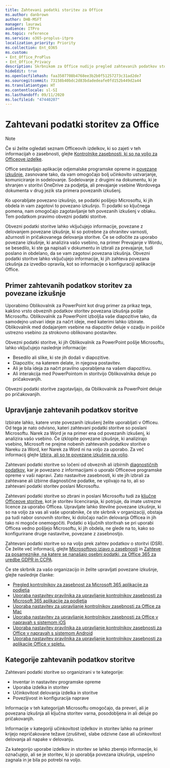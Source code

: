 ```yaml
---
title: Zahtevani podatki storitev za Office
ms.author: danbrown
author: DHB-MSFT
manager: laurawi
audience: ITPro
ms.topic: reference
ms.service: o365-proplus-itpro
localization_priority: Priority
ms.collection: Ent_O365
ms.custom:
- Ent_Office_ProPlus
- Ent_Office_Privacy
description: Skrbnikom za Office nudijo pregled zahtevanih podatkov storitve, ki so zbrani o povezanih izkušnjah v Officeu.
hideEdit: true
ms.openlocfilehash: faa3507708b4768ee3b2b0f51257273c31ad2de7
ms.sourcegitcommit: 73158b40bdc2d83bdadedeafe0fd152b449d2a44
ms.translationtype: HT
ms.contentlocale: sl-SI
ms.lasthandoff: 09/11/2020
ms.locfileid: "47440207"
---
```

# <a name="required-service-data-for-office"></a>Zahtevani podatki storitev za Office

> [!NOTE]
> Če si želite ogledati seznam Officeovih izdelkov, ki so zajeti v teh informacijah o zasebnosti, glejte [Kontrolnike zasebnosti, ki so na voljo za Officeove izdelke](products-versions-privacy-controls.md).

Office sestavljajo aplikacije odjemalske programske opreme in [povezane izkušnje](connected-experiences.md), zasnovane tako, da vam omogočajo bolj učinkovito ustvarjanje, komuniciranje in sodelovanje. Sodelovanje z drugimi na dokumentu, ki je shranjen v storitvi OneDrive za podjetja, ali prevajanje vsebine Wordovega dokumenta v drug jezik sta primera povezanih izkušenj.

Ko uporabljate povezano izkušnjo, se podatki pošljejo Microsoftu, ki jih obdela in vam zagotovi to povezano izkušnjo. Ti podatki so ključnega pomena, nam omogočajo zagotavljanje teh povezanih izkušenj v oblaku. Tem podatkom pravimo obvezni podatki storitve.

Obvezni podatki storitve lahko vključujejo informacije, povezane z delovanjem povezane izkušnje, ki so potrebne za ohranitev varnosti, ažurnosti in pričakovanega delovanja storitve. Če se odločite za uporabo povezane izkušnje, ki analizira vašo vsebino, na primer Prevajanje v Wordu, se besedilo, ki ste ga napisali v dokumentu in izbrali za prevajanje, tudi poslano in obdelano, da se vam zagotovi povezana izkušnja. Obvezni podatki storitve lahko vključujejo informacije, ki jih zahteva povezana izkušnja za izvedbo opravila, kot so informacije o konfiguraciji aplikacije Office.

## <a name="example-of-required-service-data-for-a-connected-experience"></a>Primer zahtevanih podatkov storitev za povezane izkušnje

Uporabimo Oblikovalnik za PowerPoint kot drug primer za prikaz tega, kakšno vrsto obveznih podatkov storitev povezana izkušnja pošlje Microsoftu. Oblikovalnik za PowerPoint izboljša vaše diapozitive tako, da samodejno ustvari ideje za načrt ideje, med katerimi lahko izbirate. Oblikovalnik med dodajanjem vsebine na diapozitiv deluje v ozadju in poišče ustrezno vsebino za strokovno oblikovano postavitev.

Obvezni podatki storitve, ki jih Oblikovalnik za PowerPoint pošlje Microsoftu, lahko vključujejo naslednje informacije:
- Besedilo ali slike, ki ste jih dodali v diapozitive.
- Diapozitiv, na katerem delate, in njegova postavitev.
- Ali je bila ideja za načrt pravilno uporabljena na vašem diapozitivu.
- Ali interakcija med PowerPointom in storitvijo Oblikovalnika deluje po pričakovanjih.

Obvezni podatki storitve zagotavljajo, da Oblikovalnik za PowerPoint deluje po pričakovanjih.

## <a name="manage-required-service-data"></a>Upravljanje zahtevanih podatkov storitve

Izbirate lahko, katere vrste povezanih izkušenj želite uporabljati v Officeu. Od tega je nato odvisno, kateri zahtevani podatki storitve so poslani Microsoftu. Narek za Word je na primer ena od povezanih izkušenj, ki analizira vašo vsebino. Če izklopite povezane izkušnje, ki analizirajo vsebino, Microsoft ne prejme nobenih zahtevanih podatkov storitve o Nareku za Word, ker Narek za Word ni na voljo za uporabo. Za več informacij glejte [Izbira, ali so te povezane izkušnje na voljo](connected-experiences.md#choose-whether-these-connected-experiences-are-available-to-use).

Zahtevani podatki storitve so ločeni od obveznih ali izbirnih [diagnostičnih podatkov](overview-privacy-controls.md#diagnostic-data-sent-from-microsoft-365-apps-for-enterprise-to-microsoft), kar je povezano z informacijami o uporabi Officeove programske opreme v vaši napravi. Zato nastavitve zasebnosti, ki ste jih izbrali za zahtevane ali izbirne diagnostične podatke, ne vplivajo na to, ali so zahtevani podatki storitev poslani Microsoftu.

Zahtevani podatki storitve so zbrani in poslani Microsoftu tudi za [ključne Officeove storitve](essential-services.md), kot je storitev licenciranja, ki potrjuje, da imate ustrezne licence za uporabo Officea. Upravljate lahko številne povezane izkušnje, ki so na voljo za vas ali vaše uporabnike, če ste skrbnik v organizaciji, obstaja pa tudi nabor osnovnih storitev, ki določajo način delovanja Officea in jih tako ni mogoče onemogočiti. Podatki o ključnih storitvah se pri uporabi Officea vedno pošljejo Microsoftu, ki jih obdela, ne glede na to, kako so konfigurirane druge nastavitve, povezane z zasebnostjo.

Zahtevani podatki storitve so na voljo prek zahtev podatkov o storitvi (DSR). Če želite več informacij, glejte [Microsoftovo izjavo o zasebnosti](https://privacy.microsoft.com/privacystatement) in [Zahteve za posameznike, na katere se nanašajo osebni podatki, za Office 365 za uredbe GDPR in CCPA](https://docs.microsoft.com/microsoft-365/compliance/gdpr-dsr-office365).

Če ste skrbnik za vašo organizacijo in želite upravljati povezane izkušnje, glejte naslednje članke:

- [Pregled kontrolnikov za zasebnost za Microsoft 365 aplikacije za podjetja](overview-privacy-controls.md)
- [Uporaba nastavitev pravilnika za upravljanje kontrolnikov zasebnosti za Microsoft 365 aplikacije za podjetja](manage-privacy-controls.md)
- [Uporaba nastavitev za upravljanje kontrolnikov zasebnosti za Office za Mac](mac-privacy-preferences.md)
- [Uporaba nastavitev za upravljanje kontrolnikov zasebnosti za Office v napravah s sistemom iOS](ios-privacy-preferences.md)
- [Uporaba nastavitev pravilnika za upravljanje kontrolnikov zasebnosti za Office v napravah s sistemom Android](android-privacy-controls.md)
- [Uporaba nastavitev pravilnika za upravljanje kontrolnikov zasebnosti za aplikacije Office v spletu.](office-web-privacy-controls.md)

## <a name="categories-of-required-service-data"></a>Kategorije zahtevanih podatkov storitve

Zahtevani podatki storitve so organizirani v te kategorije:

- Inventar in nastavitev programske opreme
- Uporaba izdelka in storitev
- Učinkovitost delovanja izdelka in storitve
- Povezljivost in konfiguracija naprave

Informacije v teh kategorijah Microsoftu omogočajo, da preveri, ali je povezana izkušnja ali ključna storitev varna, posodobljena in ali deluje po pričakovanjih.

Informacije v kategoriji učinkovitost izdelkov in storitev lahko na primer krijejo nepričakovane težave (zrušitve), slabe odzivne čase ali učinkovitost delovanja ali napake v delovanju.

Za kategorijo uporabe izdelkov in storitev se lahko zberejo informacije, ki označujejo, ali se je storitev, ki jo uporablja povezana izkušnja, uspešno zagnala in je bila po potrebi na voljo.